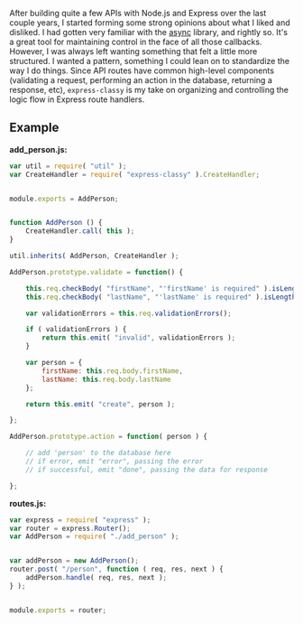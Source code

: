 After building quite a few APIs with Node.js and Express over the last couple years, I started forming some strong opinions about what I liked and disliked. I had gotten very familiar with the [async](https://github.com/caolan/async) library, and rightly so. It's a great tool for maintaining control in the face of all those callbacks. However, I was always left wanting something that felt a little more structured. I wanted a pattern, something I could lean on to standardize the way I do things. Since API routes have common high-level components (validating a request, performing an action in the database, returning a response, etc), `express-classy` is my take on organizing and controlling the logic flow in Express route handlers.


## Example

**add_person.js:**

```javascript
var util = require( "util" );
var CreateHandler = require( "express-classy" ).CreateHandler;


module.exports = AddPerson;


function AddPerson () {
    CreateHandler.call( this );
}

util.inherits( AddPerson, CreateHandler );

AddPerson.prototype.validate = function() {

    this.req.checkBody( "firstName", "'firstName' is required" ).isLength( 1 );
    this.req.checkBody( "lastName", "'lastName' is required" ).isLength( 1 );

    var validationErrors = this.req.validationErrors();

    if ( validationErrors ) {
        return this.emit( "invalid", validationErrors );
    }

    var person = {
        firstName: this.req.body.firstName,
        lastName: this.req.body.lastName
    };

    return this.emit( "create", person );

};

AddPerson.prototype.action = function( person ) {

    // add 'person' to the database here
    // if error, emit "error", passing the error
    // if successful, emit "done", passing the data for response

};
```

**routes.js:**

```javascript
var express = require( "express" );
var router = express.Router();
var AddPerson = require( "./add_person" );


var addPerson = new AddPerson();
router.post( "/person", function ( req, res, next ) {
    addPerson.handle( req, res, next );
} );


module.exports = router;
```
